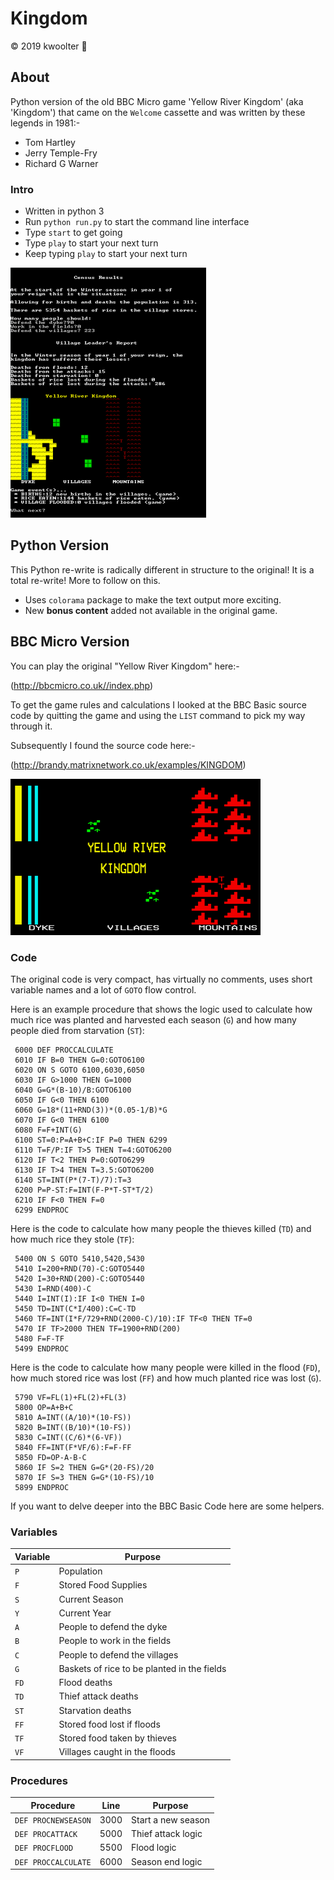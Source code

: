 # Kingdom
:copyright: 2019 kwoolter :monkey:

## About
Python version of the old BBC Micro game 'Yellow River Kingdom' (aka 'Kingdom') that came on the `Welcome` cassette and was written by these legends in 1981:-
* Tom Hartley
* Jerry Temple-Fry
* Richard G Warner

### Intro
* Written in python 3
* Run `python run.py` to start the command line interface
* Type `start` to get going
* Type `play` to start your next turn
* Keep typing `play` to start your next turn

<img height="400" width="313" src="https://github.com/kwoolter/Kingdom/blob/colorama_version/view/screenshots/pyKingdom.png?raw=true" alt="game2">

## Python Version

This Python re-write is radically different in structure to the original!  It is a total re-write! More to follow on this.
* Uses `colorama` package to make the text output more exciting.
* New **bonus content** added not available in the original game.

## BBC Micro Version

You can play the original "Yellow River Kingdom" here:-

(http://bbcmicro.co.uk//index.php)

To get the game rules and calculations I looked at the BBC Basic source code by quitting the game and using the `LIST` 
command to pick my way through it.

Subsequently I found the source code here:-

(http://brandy.matrixnetwork.co.uk/examples/KINGDOM)

<img height="250" width="400" src="https://raw.githubusercontent.com/kwoolter/Kingdom/master/BBC%20Basic/bbc_screenshot.PNG" alt="game1">

### Code
The original code is very compact, has virtually no comments, uses short variable names and a lot of `GOTO` flow control.

Here is an example procedure that shows the logic used to calculate how much rice was planted and harvested each season (`G`) 
and how many people died from starvation (`ST`):

```
 6000 DEF PROCCALCULATE
 6010 IF B=0 THEN G=0:GOTO6100
 6020 ON S GOTO 6100,6030,6050
 6030 IF G>1000 THEN G=1000
 6040 G=G*(B-10)/B:GOTO6100
 6050 IF G<0 THEN 6100
 6060 G=18*(11+RND(3))*(0.05-1/B)*G
 6070 IF G<0 THEN 6100
 6080 F=F+INT(G)
 6100 ST=0:P=A+B+C:IF P=0 THEN 6299
 6110 T=F/P:IF T>5 THEN T=4:GOTO6200
 6120 IF T<2 THEN P=0:GOTO6299
 6130 IF T>4 THEN T=3.5:GOTO6200
 6140 ST=INT(P*(7-T)/7):T=3
 6200 P=P-ST:F=INT(F-P*T-ST*T/2)
 6210 IF F<0 THEN F=0
 6299 ENDPROC
```

Here is the code to calculate how many people the thieves killed (`TD`) and how much rice they stole (`TF`):
```
 5400 ON S GOTO 5410,5420,5430
 5410 I=200+RND(70)-C:GOTO5440
 5420 I=30+RND(200)-C:GOTO5440
 5430 I=RND(400)-C
 5440 I=INT(I):IF I<0 THEN I=0
 5450 TD=INT(C*I/400):C=C-TD
 5460 TF=INT(I*F/729+RND(2000-C)/10):IF TF<0 THEN TF=0
 5470 IF TF>2000 THEN TF=1900+RND(200)
 5480 F=F-TF
 5499 ENDPROC
```

Here is the code to calculate how many people were killed in the flood (`FD`), how much stored rice was lost (`FF`) 
and how much planted rice was lost (`G`).
```
 5790 VF=FL(1)+FL(2)+FL(3)
 5800 OP=A+B+C
 5810 A=INT((A/10)*(10-FS))
 5820 B=INT((B/10)*(10-FS))
 5830 C=INT((C/6)*(6-VF))
 5840 FF=INT(F*VF/6):F=F-FF
 5850 FD=OP-A-B-C
 5860 IF S=2 THEN G=G*(20-FS)/20
 5870 IF S=3 THEN G=G*(10-FS)/10
 5899 ENDPROC
```


If you want to delve deeper into the BBC Basic Code here are some helpers.

### Variables

Variable | Purpose
--- | ------------------
`P` | Population
`F` | Stored Food Supplies
`S` | Current Season
`Y` | Current Year
`A`| People to defend the dyke
`B`| People to work in the fields
`C`| People to defend the villages
`G`|Baskets of rice to be planted in the fields
`FD`|Flood deaths
`TD`|Thief attack deaths
`ST`|Starvation deaths
`FF`|Stored food lost if floods
`TF`|Stored food taken by thieves
`VF`|Villages caught in the floods

### Procedures

Procedure | Line | Purpose
---|----|----------------------
`DEF PROCNEWSEASON`|3000|Start a new season
`DEF PROCATTACK`|5000|Thief attack logic
`DEF PROCFLOOD`|5500|Flood logic
`DEF PROCCALCULATE`|6000|Season end logic

